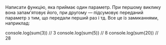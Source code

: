 Написати функцію, яка приймає один параметр. При першому виклику вона запам'ятовує його, при другому — підсумовує переданий параметр з тим, що передали перший раз і тд. Все це із замиканнями, наприклад: 

console.log(sum(3)) // 3 
console.log(sum(5)) // 8 
console.log(sum(20)) // 28
